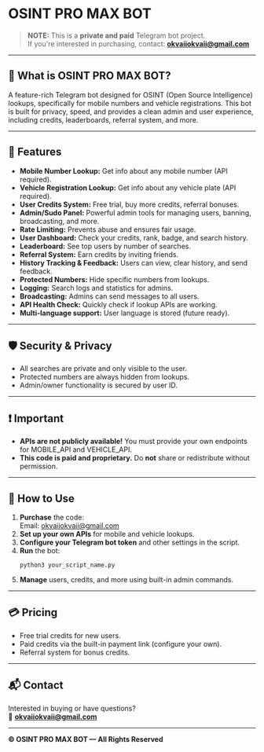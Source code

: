 # OSINT PRO MAX BOT

> **NOTE:** This is a **private and paid** Telegram bot project.  
> If you're interested in purchasing, contact: **okvaiiokvaii@gmail.com**

---

## 🤖 What is OSINT PRO MAX BOT?
A feature-rich Telegram bot designed for OSINT (Open Source Intelligence) lookups, specifically for mobile numbers and vehicle registrations. This bot is built for privacy, speed, and provides a clean admin and user experience, including credits, leaderboards, referral system, and more.

---

## 🚀 Features

- **Mobile Number Lookup:** Get info about any mobile number (API required).
- **Vehicle Registration Lookup:** Get info about any vehicle plate (API required).
- **User Credits System:** Free trial, buy more credits, referral bonuses.
- **Admin/Sudo Panel:** Powerful admin tools for managing users, banning, broadcasting, and more.
- **Rate Limiting:** Prevents abuse and ensures fair usage.
- **User Dashboard:** Check your credits, rank, badge, and search history.
- **Leaderboard:** See top users by number of searches.
- **Referral System:** Earn credits by inviting friends.
- **History Tracking & Feedback:** Users can view, clear history, and send feedback.
- **Protected Numbers:** Hide specific numbers from lookups.
- **Logging:** Search logs and statistics for admins.
- **Broadcasting:** Admins can send messages to all users.
- **API Health Check:** Quickly check if lookup APIs are working.
- **Multi-language support:** User language is stored (future ready).

---

## 🛡️ Security & Privacy

- All searches are private and only visible to the user.
- Protected numbers are always hidden from lookups.
- Admin/owner functionality is secured by user ID.

---

## ❗ Important

- **APIs are not publicly available!** You must provide your own endpoints for MOBILE_API and VEHICLE_API.
- **This code is paid and proprietary.** Do **not** share or redistribute without permission.

---

## 📝 How to Use

1. **Purchase** the code:  
   Email: [okvaiiokvaii@gmail.com](mailto:okvaiiokvaii@gmail.com)
2. **Set up your own APIs** for mobile and vehicle lookups.
3. **Configure your Telegram bot token** and other settings in the script.
4. **Run** the bot:  
   ```
   python3 your_script_name.py
   ```
5. **Manage** users, credits, and more using built-in admin commands.

---

## 💳 Pricing

- Free trial credits for new users.
- Paid credits via the built-in payment link (configure your own).
- Referral system for bonus credits.

---

## 📬 Contact

Interested in buying or have questions?  
📧 **okvaiiokvaii@gmail.com**

---

**© OSINT PRO MAX BOT — All Rights Reserved**
